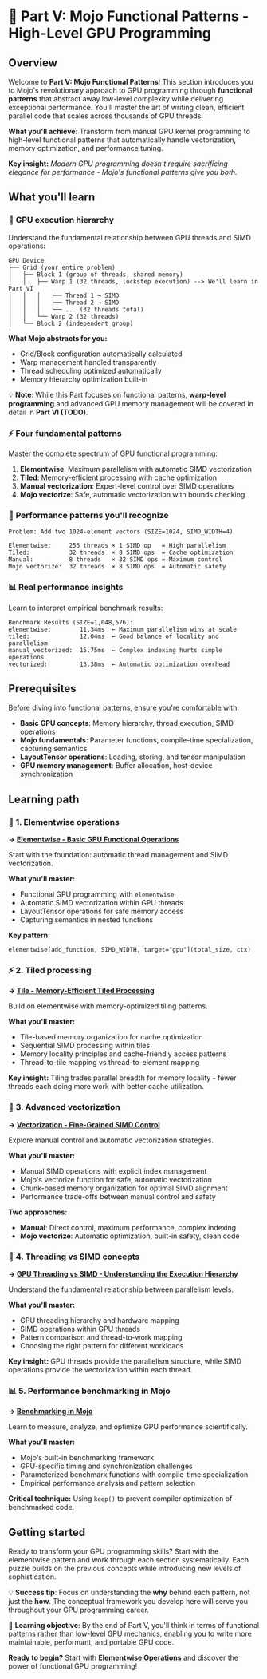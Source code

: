 # 🚀 Part V: Mojo Functional Patterns - High-Level GPU Programming

## Overview

Welcome to **Part V: Mojo Functional Patterns**! This section introduces you to Mojo's revolutionary approach to GPU programming through **functional patterns** that abstract away low-level complexity while delivering exceptional performance. You'll master the art of writing clean, efficient parallel code that scales across thousands of GPU threads.

**What you'll achieve:** Transform from manual GPU kernel programming to high-level functional patterns that automatically handle vectorization, memory optimization, and performance tuning.

**Key insight:** _Modern GPU programming doesn't require sacrificing elegance for performance - Mojo's functional patterns give you both._

## What you'll learn

### 🧠 **GPU execution hierarchy**
Understand the fundamental relationship between GPU threads and SIMD operations:

```
GPU Device
├── Grid (your entire problem)
│   ├── Block 1 (group of threads, shared memory)
│   │   ├── Warp 1 (32 threads, lockstep execution) --> We'll learn in Part VI
│   │   │   ├── Thread 1 → SIMD
│   │   │   ├── Thread 2 → SIMD
│   │   │   └── ... (32 threads total)
│   │   └── Warp 2 (32 threads)
│   └── Block 2 (independent group)
```

**What Mojo abstracts for you:**
- Grid/Block configuration automatically calculated
- Warp management handled transparently
- Thread scheduling optimized automatically
- Memory hierarchy optimization built-in

💡 **Note**: While this Part focuses on functional patterns, **warp-level programming** and advanced GPU memory management will be covered in detail in **Part VI (TODO)**.

### ⚡ **Four fundamental patterns**
Master the complete spectrum of GPU functional programming:

1. **Elementwise**: Maximum parallelism with automatic SIMD vectorization
2. **Tiled**: Memory-efficient processing with cache optimization
3. **Manual vectorization**: Expert-level control over SIMD operations
4. **Mojo vectorize**: Safe, automatic vectorization with bounds checking

### 🎯 **Performance patterns you'll recognize**
```
Problem: Add two 1024-element vectors (SIZE=1024, SIMD_WIDTH=4)

Elementwise:     256 threads × 1 SIMD op   = High parallelism
Tiled:           32 threads  × 8 SIMD ops  = Cache optimization
Manual:          8 threads   × 32 SIMD ops = Maximum control
Mojo vectorize:  32 threads  × 8 SIMD ops  = Automatic safety
```

### 📊 **Real performance insights**
Learn to interpret empirical benchmark results:
```
Benchmark Results (SIZE=1,048,576):
elementwise:        11.34ms  ← Maximum parallelism wins at scale
tiled:              12.04ms  ← Good balance of locality and parallelism
manual_vectorized:  15.75ms  ← Complex indexing hurts simple operations
vectorized:         13.38ms  ← Automatic optimization overhead
```

## Prerequisites

Before diving into functional patterns, ensure you're comfortable with:
- **Basic GPU concepts**: Memory hierarchy, thread execution, SIMD operations
- **Mojo fundamentals**: Parameter functions, compile-time specialization, capturing semantics
- **LayoutTensor operations**: Loading, storing, and tensor manipulation
- **GPU memory management**: Buffer allocation, host-device synchronization

## Learning path

### 🔰 **1. Elementwise operations**
**→ [Elementwise - Basic GPU Functional Operations](./elementwise.md)**

Start with the foundation: automatic thread management and SIMD vectorization.

**What you'll master:**
- Functional GPU programming with `elementwise`
- Automatic SIMD vectorization within GPU threads
- LayoutTensor operations for safe memory access
- Capturing semantics in nested functions

**Key pattern:**
```mojo
elementwise[add_function, SIMD_WIDTH, target="gpu"](total_size, ctx)
```

### ⚡ **2. Tiled processing**
**→ [Tile - Memory-Efficient Tiled Processing](./tile.md)**

Build on elementwise with memory-optimized tiling patterns.

**What you'll master:**
- Tile-based memory organization for cache optimization
- Sequential SIMD processing within tiles
- Memory locality principles and cache-friendly access patterns
- Thread-to-tile mapping vs thread-to-element mapping

**Key insight:** Tiling trades parallel breadth for memory locality - fewer threads each doing more work with better cache utilization.

### 🔧 **3. Advanced vectorization**
**→ [Vectorization - Fine-Grained SIMD Control](./vectorize.md)**

Explore manual control and automatic vectorization strategies.

**What you'll master:**
- Manual SIMD operations with explicit index management
- Mojo's vectorize function for safe, automatic vectorization
- Chunk-based memory organization for optimal SIMD alignment
- Performance trade-offs between manual control and safety

**Two approaches:**
- **Manual**: Direct control, maximum performance, complex indexing
- **Mojo vectorize**: Automatic optimization, built-in safety, clean code

### 🧠 **4. Threading vs SIMD concepts**
**→ [GPU Threading vs SIMD - Understanding the Execution Hierarchy](./gpu-thread-vs-simd.md)**

Understand the fundamental relationship between parallelism levels.

**What you'll master:**
- GPU threading hierarchy and hardware mapping
- SIMD operations within GPU threads
- Pattern comparison and thread-to-work mapping
- Choosing the right pattern for different workloads

**Key insight:** GPU threads provide the parallelism structure, while SIMD operations provide the vectorization within each thread.

### 📊 **5. Performance benchmarking in Mojo**

**→ [Benchmarking in Mojo](./benchmarking.md)**

Learn to measure, analyze, and optimize GPU performance scientifically.

**What you'll master:**
- Mojo's built-in benchmarking framework
- GPU-specific timing and synchronization challenges
- Parameterized benchmark functions with compile-time specialization
- Empirical performance analysis and pattern selection

**Critical technique:** Using `keep()` to prevent compiler optimization of benchmarked code.

## Getting started

Ready to transform your GPU programming skills? Start with the elementwise pattern and work through each section systematically. Each puzzle builds on the previous concepts while introducing new levels of sophistication.

💡 **Success tip**: Focus on understanding the **why** behind each pattern, not just the **how**. The conceptual framework you develop here will serve you throughout your GPU programming career.

🎯 **Learning objective**: By the end of Part V, you'll think in terms of functional patterns rather than low-level GPU mechanics, enabling you to write more maintainable, performant, and portable GPU code.

**Ready to begin?** Start with **[Elementwise Operations](./elementwise.md)** and discover the power of functional GPU programming!
